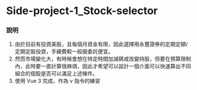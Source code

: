 # Side-project-1_Stock-selector
### 說明
1. 由於目前有投資美股，且每個月資金有限，因此選擇用永豐證券的定期定額/定期定股投資，手續費較一般服委託便宜。
2. 然而市場變化大，有時候會想在特定時間加減碼或改變持股，但要在預算限制內，此時要一直計算很麻煩，因此才希望可以設計一個介面可以快速算出不同組合的個股是否可以滿足上述條件。
3. 使用 Vue 3 完成，作為 v 指令的練習
